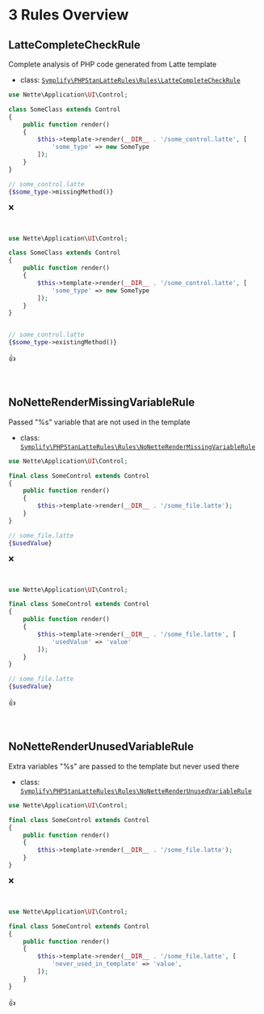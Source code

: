 # 3 Rules Overview

## LatteCompleteCheckRule

Complete analysis of PHP code generated from Latte template

- class: [`Symplify\PHPStanLatteRules\Rules\LatteCompleteCheckRule`](../src/Rules/LatteCompleteCheckRule.php)

```php
use Nette\Application\UI\Control;

class SomeClass extends Control
{
    public function render()
    {
        $this->template->render(__DIR__ . '/some_control.latte', [
            'some_type' => new SomeType
        ]);
    }
}

// some_control.latte
{$some_type->missingMethod()}
```

:x:

<br>

```php
use Nette\Application\UI\Control;

class SomeClass extends Control
{
    public function render()
    {
        $this->template->render(__DIR__ . '/some_control.latte', [
            'some_type' => new SomeType
        ]);
    }
}


// some_control.latte
{$some_type->existingMethod()}
```

:+1:

<br>

## NoNetteRenderMissingVariableRule

Passed "%s" variable that are not used in the template

- class: [`Symplify\PHPStanLatteRules\Rules\NoNetteRenderMissingVariableRule`](../src/Rules/NoNetteRenderMissingVariableRule.php)

```php
use Nette\Application\UI\Control;

final class SomeControl extends Control
{
    public function render()
    {
        $this->template->render(__DIR__ . '/some_file.latte');
    }
}

// some_file.latte
{$usedValue}
```

:x:

<br>

```php
use Nette\Application\UI\Control;

final class SomeControl extends Control
{
    public function render()
    {
        $this->template->render(__DIR__ . '/some_file.latte', [
            'usedValue' => 'value'
        ]);
    }
}

// some_file.latte
{$usedValue}
```

:+1:

<br>

## NoNetteRenderUnusedVariableRule

Extra variables "%s" are passed to the template but never used there

- class: [`Symplify\PHPStanLatteRules\Rules\NoNetteRenderUnusedVariableRule`](../src/Rules/NoNetteRenderUnusedVariableRule.php)

```php
use Nette\Application\UI\Control;

final class SomeControl extends Control
{
    public function render()
    {
        $this->template->render(__DIR__ . '/some_file.latte');
    }
}
```

:x:

<br>

```php
use Nette\Application\UI\Control;

final class SomeControl extends Control
{
    public function render()
    {
        $this->template->render(__DIR__ . '/some_file.latte', [
            'never_used_in_template' => 'value',
        ]);
    }
}
```

:+1:

<br>
